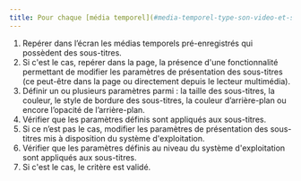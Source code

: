 ```yaml
---
title: Pour chaque [média temporel](#media-temporel-type-son-video-et-synchronise) pré-enregistré, la présentation des sous-titres est-elle contrôlable par l’utilisateur (hors cas particuliers) ?
---
```


1. Repérer dans l’écran les médias temporels pré-enregistrés qui possèdent des sous-titres.
2. Si c'est le cas, repérer dans la page, la présence d'une fonctionnalité permettant de modifier les paramètres de présentation des sous-titres (ce peut-être dans la page ou directement depuis le lecteur multimédia). 
3. Définir un ou plusieurs paramètres parmi : la taille des sous-titres, la couleur, le style de bordure des sous-titres, la couleur d’arrière-plan ou encore l’opacité de l’arrière-plan.
4. Vérifier que les paramètres définis sont appliqués aux sous-titres.
5. Si ce n’est pas le cas, modifier les paramètres de présentation des sous-titres mis à disposition du système d'exploitation.
6. Vérifier que les paramètres définis au niveau du système d'exploitation sont appliqués aux sous-titres.
7. Si c'est le cas, le critère est validé.